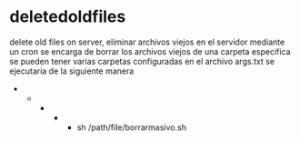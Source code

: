 # deletedoldfiles
delete old files on server, eliminar archivos viejos en el servidor mediante un cron
se encarga de borrar los archivos viejos de una carpeta especifica
se pueden tener varias carpetas configuradas en el archivo args.txt
se ejecutaria de la siguiente manera  
* * * * * sh /path/file/borrarmasivo.sh

